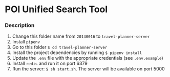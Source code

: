 # POI Unified Search Tool

### Description

1. Change this folder name from `20140016` to `travel-planner-server`
2. Install `pipenv`
3. Go to this folder `$ cd travel-planner-server`
4. Install the project dependencies by running `$ pipenv install`
5. Update the `.env` file with the appropriate credentials (see `.env.example`)
6. Install `redis` and run it on port 6379
7. Run the server: `$ sh start.sh`. The server will be available on port 5000
